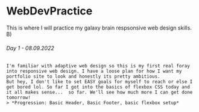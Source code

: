 # WebDevPractice
This is where I will practice my galaxy brain respsonsive web design skills. B)

###### Day 1 - 08.09.2022
```
I'm familiar with adaptive web design so this is my first real foray into responsive web design. I have a loose plan for how I want my portfolio site to look and honestly its pretty ambitious. 
But hey, I don't like to set EASY goals for myself to reach or else I get bored lol. So far I got into the basics of flexbox CSS today and it all makes sense...  so far. We'll see how much more I can get done tomorrow! 
> *Progression: Basic Header, Basic Footer, basic flexbox setup*
```
